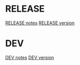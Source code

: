 # RELEASE
[RELEASE notes](link_url)
[RELEASE version](link_url)

# DEV
[DEV notes](link_url)
[DEV version](link_url)